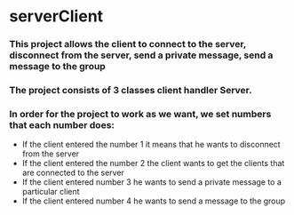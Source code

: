 # serverClient
### This project allows the client to connect to the server, disconnect from the server, send a private message, send a message to the group
### The project consists of 3 classes client handler Server.
### In order for the project to work as we want, we set numbers that each number does:
* If the client entered the number 1 it means that he wants to disconnect from the server
* If the client entered the number 2 the client wants to get the clients that are connected to the server
* If the client entered number 3 he wants to send a private message to a particular client
* If the client entered number 4 he wants to send a message to the group



